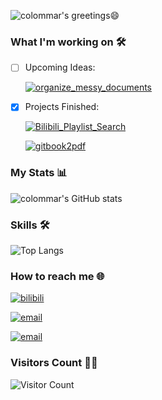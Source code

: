 ![colommar's greetings😄][github-sub-title:img]

### What I'm working on 🛠️
- [ ] Upcoming Ideas: 

    [![organize_messy_documents](https://img.shields.io/badge/my_repo-organize__messy__documents-green)](https://github.com/colommar/organize_messy_documents)

- [x] Projects Finished: 

    [![Bilibili_Playlist_Search](https://img.shields.io/badge/my_repo-Bilibili__Playlist__Search-green)](https://github.com/colommar/Bilibili_Playlist_Search)

    [![gitbook2pdf](https://img.shields.io/badge/my_repo-gitbook2pdf-green)](https://github.com/colommar/gitbook2pdf)

### My Stats 📊
![colommar's GitHub stats](https://github-readme-stats.vercel.app/api?username=colommar&show_icons=true&theme=tokyonight)

### Skills 🛠️
![Top Langs](https://github-readme-stats.vercel.app/api/top-langs/?username=colommar&layout=compact)

### How to reach me 🌐
[![bilibili](https://img.shields.io/badge/bilibili-colommar-blue)](https://space.bilibili.com/293250206)

[![email](https://img.shields.io/badge/email-yfxx__weiyx%40163.com-blue)](mailto:yfxx_weiyx@163.com)

[![email](https://img.shields.io/badge/blog-colommar.top-blue)](https://www.colommar.top/)

### Visitors Count 🧑‍💻
![Visitor Count](https://profile-counter.glitch.me/colommar/count.svg)


[github-sub-title:img]: https://readme-typing-svg.herokuapp.com?font=Segoe+Script&duration=750&pause=500&color=A8A2F7&multiline=true&repeat=false&random=false&width=475&height=150&lines=Hi!+I+am+colommar.%F0%9F%98%84;Nice+to+meet+you!%E2%9C%A8;I'm+passionate+about+coding+and+learning.;Feel+free+to+explore+my+repositories.+;let's+connect!



